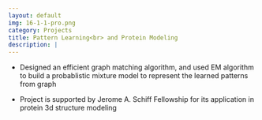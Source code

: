 ```yaml
---
layout: default
img: 16-1-1-pro.png
category: Projects
title: Pattern Learning<br> and Protein Modeling
description: |
---
```

* Designed an efficient graph matching algorithm, and used EM algorithm to build a probablistic mixture model to represent the learned patterns from graph

* Project is supported by Jerome A. Schiff Fellowship for its application in protein 3d structure modeling
